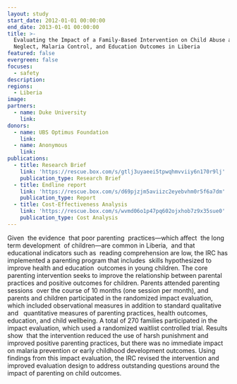 ```yaml
---
layout: study
start_date: 2012-01-01 00:00:00
end_date: 2013-01-01 00:00:00
title: >-
  Evaluating the Impact of a Family-Based Intervention on Child Abuse and
  Neglect, Malaria Control, and Education Outcomes in Liberia
featured: false
evergreen: false
focuses:
  - safety
description:
regions:
  - Liberia
image:
partners:
  - name: Duke University
    link:
donors:
  - name: UBS Optimus Foundation
    link:
  - name: Anonymous
    link:
publications:
  - title: Research Brief
    link: 'https://rescue.box.com/s/gtlj3uyaeei5tpwqhmvviiy6n170r9lj'
    publication_type: Research Brief
  - title: Endline report
    link: 'https://rescue.box.com/s/d69pjzjm5aviizc2eyebvhm0r5f6a7dm'
    publication_type: Report
  - title: Cost-Effectiveness Analysis
    link: 'https://rescue.box.com/s/wvmd06o1p47pq602ojxhob7z9x35sue0'
    publication_type: Cost Analysis
---
```


Given&nbsp; the evidence&nbsp; that poor parenting&nbsp; practices—which affect&nbsp; the long term development&nbsp; of children—are common in Liberia,&nbsp; and that educational indicators such as&nbsp; reading comprehension are low, the IRC has&nbsp; implemented a parenting program that includes&nbsp; skills hypothesized to improve health and education&nbsp; outcomes in young children. The core parenting intervention seeks to improve the relationship between parental practices and positive outcomes for children. Parents attended parenting sessions&nbsp; over the course of 10 months (one session per month), and parents and children participated in the randomized impact evaluation, which included observational measures in addition to standard qualitative and &nbsp; quantitative measures of parenting practices, health outcomes, education, and child wellbeing. A total of 270 families participated in the impact evaluation, which used a randomized waitlist controlled trial. Results show&nbsp; that the intervention reduced the use of harsh punishment and improved positive parenting practices, but there was no immediate impact on malaria prevention or early childhood development outcomes. Using findings from this impact evaluation, the IRC revised the intervention and improved evaluation design to address outstanding questions around the impact of parenting on child outcomes.